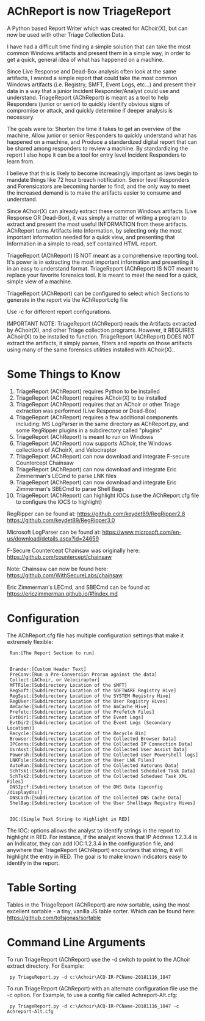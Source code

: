 # AChReport is now TriageReport

A Python based Report Writer which was created for AChoir(X), but can now be used with other Triage Collection Data.

I have had a difficult time finding a simple solution that can take the most common Windows artifacts and present them in a simple way, in order to get a quick, general idea of what has happened on a machine.

Since Live Response and Dead-Box analysis often look at the same artifacts, I wanted a simple report that could take the most common Windows artifacts (i.e. Registry, $MFT, Event Logs, etc...) and present their data in a way that a junior Incident Responder/Analyst could use and understand.  TriageReport (AChReport) is meant as a tool to help Responders (junior or senior) to quickly identify obvious signs of compromise or attack, and quickly determine if deeper analysis is necessary.

The goals were to: Shorten the time it takes to get an overview of the machine, Allow junior or senior Responders to quickly understand what has happened on a machine, and Produce a standardized digital report that can be shared among responders to review a machine.  By standardizing the report I also hope it can be a tool for entry level Incident Responders to learn from.

I believe that this is likely to become increasingly important as laws begin to mandate things like 72 hour breach notification.  Senior level Responders and Forensicators are becoming harder to find, and the only way to meet the increased demand is to make the artifacts easier to consume and understand.

Since AChoir(X) can already extract these common Windows artifacts (Live Response OR Dead-Box), it was simply a matter of writing a program to extract and present the most useful INFORMATION from these artifacts.  AChReport turns Artifacts into Information, by selecting only the most important information needed for a quick view, and presenting that Information in a simple to read, self contained HTML report.

TriageReport (AChReport) IS NOT meant as a comprehensive reporting tool.  It's power is in extracting the most important information and presenting it in an easy to understand format.  TriageReport (AChReport) IS NOT meant to replace your favorite forensics tool.  It is meant to meet the need for a quick, simple view of a machine.

TriageReport (AChReport) can be configured to select which Sections to generate in the report via the AChReport.cfg file

Use -c <ConfigFileName> for different report configurations.

IMPORTANT NOTE: TriageReport (AChReport) reads the Artifacts extracted by AChoir(X), and other Triage collection programs. However, it REQUIRES AChoir(X) to be installed to function.  TriageReport (AChReport) DOES NOT extract the artifacts, it simply parses, filters and reports on those artifacts using many of the same forensics utilities installed with AChoir(X)..

# Some Things to Know

1. TriageReport (AChReport) requires Python to be installed
2. TriageReport (AChReport) requires AChoir(X) to be installed
3. TriageReport (AChReport) requires that an AChoir or other Triage extraction was performed (Live Response or Dead-Box)
4. TriageReport (AChReport) requires a few additional components including: MS LogParser in the same directory as AChReport.py, and some RegRipper plugins in a subdirectory called "plugins"
5. TriageReport (AChReport) is meant to run on Windows
6. TriageReport (AChReport) now supports AChoir, the Windows collections of AChoirX, and Velociraptor
7. TriageReport (AChReport) can now download and integrate F-secure Countercept Chainsaw
8. TriageReport (AChReport) can now download and integrate Eric Zimmerman's LECmd to parse LNK files
9. TriageReport (AChReport) can now download and integrate Eric Zimmerman's SBECmd to parse Shell Bags
10. TriageReport (AChReport) can highlight IOCs (use the AChReport.cfg file to configure the IOCS to highlight)

RegRipper can be found at:
 https://github.com/keydet89/RegRipper2.8
 https://github.com/keydet89/RegRipper3.0

Microsoft LogParser can be found at:
 https://www.microsoft.com/en-us/download/details.aspx?id=24659

F-Secure Countercept Chainsaw was originally here:
 https://github.com/countercept/chainsaw

Note: Chainsaw can now be found here:
 https://github.com/WithSecureLabs/chainsaw

Eric Zimmerman's LECmd, and SBECmd can be found at:
 https://ericzimmerman.github.io/#!index.md


# Configuration

The AChReport.cfg file has multiple configuration settings that make it extremely flexible:

     Run:[The Report Section to run]


     Brander:[Custom Header Text]
     PreConv:[Run a Pre-Conversion Proram against the data]
     Collect:[AChoir, or Velociraptor]
     MFTFile:[Subdirectory Location of the $MFT]
     RegSoft:[Subdirectory Location of the SOFTWARE Registry Hive]
     RegSyst:[Subdirectory Location of the SYSTEM Registry Hive]
     RegUser:[Subdirectory Location of the User Registry Hives]
     AmCache:[Subdirectory Location of the AmCache Hive]
     Prefetc:[Subdirectory Location of the Prefetch Files]
     EvtDir1:[Subdirectory Location of the Event Logs]
     EvtDir2:[Subdirectory Location of the Event Logs (Secondary Location)]
     Recycle:[Subdirectory Location of the Recycle Bin]
     Browser:[Subdirectory Location of the Collected Browser Data]
     IPConns:[Subdirectory Location of the Collected IP Connection Data]
     UsrAsst:[Subdirectory Location of the Collected User Assist Data]
     Powersh:[Subdirectory Location of the Collected User Powershell logs]
     LNKFile:[Subdirectory Location of the User LNK Files]
     AutoRun:[Subdirectory Location of the Collected Autoruns Data]
     SchTsk1:[Subdirectory Location of the Collected Scheduled Task Data]
     SchTsk2:[Subdirectory Location of the Collected Schedued Task XML Files]
     DNSIpcf:[Subdirectory Location of the DNS Data (ipconfig /displaydns)]
     DNSCach:[Subdirectory Location of the Collected DNS Cache Data]
     ShelBag:[Subdirectory Location of the User Shellbags Registry Hives]


     IOC:[Simple Text String to Highlight in RED]

The IOC: options allows the analyst to identify strings in the report to highlight in RED.
For instance, if the analyst knows that IP Address 1.2.3.4 is an Indicator, they can
add IOC:1.2.3.4 in the configuration file, and anywhere that TriageReport (AChReport) encounters 
that string, it will highlight the entry in RED. The goal is to make known indicators easy
to identify in the report.

# Table Sorting
Tables in the TriageReport (AChReport) are now sortable, using the most excellent sortable - a tiny, vanilla 
JS table sorter.  Which can be found here: https://github.com/tofsjonas/sortable

# Command Line Arguments

To run TriageReport (AChReport) use the -d switch to point to the AChoir extract directory.  For Example:

     py TriageReport.py -d c:\Achoir\ACQ-IR-PCName-20181116_1847

To run TriageReport (AChReport) with an alternate configuration file use the -c option. For Example, to use a config file called Achreport-Alt.cfg:

     py TriageReport.py -d c:\Achoir\ACQ-IR-PCName-20181116_1847 -c Achreport-Alt.cfg
